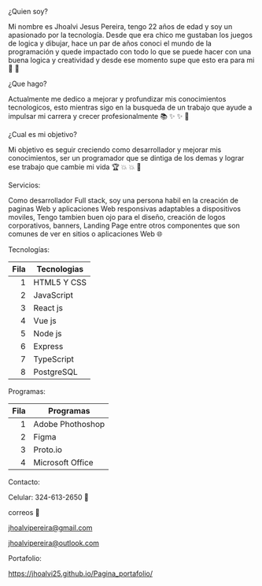 ¿Quien soy?

Mi nombre es Jhoalvi Jesus Pereira, tengo 22 años de edad y soy un apasionado por la tecnología. Desde que era chico me gustaban los juegos de logica y dibujar, hace un par de años conoci el mundo de la programación y quede impactado con todo lo que se puede hacer con una buena logica y creatividad y desde ese momento supe que esto era para mi :boy: :punch:

¿Que hago?

Actualmente me dedico a mejorar y profundizar mis conocimientos tecnologicos, esto mientras sigo en la busqueda de un trabajo que ayude a impulsar mi carrera y crecer profesionalmente :books: :sparkles: :sparkles: :star2:

¿Cual es mi objetivo?

Mi objetivo es seguir creciendo como desarrollador y mejorar mis conocimientos, ser un programador que se dintiga de los demas y lograr ese trabajo que cambie mi vida :trophy: :boom: :boom: :briefcase:

Servicios:

Como desarrollador Full stack, soy una persona habil en la creación de paginas Web y aplicaciones Web responsivas adaptables a dispositivos moviles, Tengo tambien buen ojo para el diseño, creación de logos corporativos, banners, Landing Page entre otros componentes que son comunes de ver en sitios o aplicaciones Web :globe_with_meridians:

Tecnologías:

| Fila | Tecnologias |
|-----:|-----------|
|     1| HTML5 Y CSS|
|     2| JavaScript|
|     3| React js     |
|     4| Vue js     |
|     5| Node js|
|     6| Express|
|     7| TypeScript   |
|     8| PostgreSQL   |

Programas:

| Fila | Programas|
|-----:|-----------|
|     1| Adobe Phothoshop|
|     2| Figma|
|     3| Proto.io     |
|     4| Microsoft Office|

Contacto:

Celular: 324-613-2650 :iphone:

correos :email:

jhoalvipereira@gmail.com

jhoalvipereira@outlook.com

Portafolio: 

https://jhoalvi25.github.io/Pagina_portafolio/


